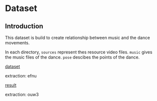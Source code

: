 # Dataset 

## Introduction

This dataset is build to create relationship between music and the dance movements. 

In each directory, `sources` represent thes resource video files. `music` gives the music files of the dance. `pose` descibes the points of the dance.

[dataset](https://pan.baidu.com/s/1x-fVbe8iSoy9eb2-QJlPAw/ "dataset")

extraction: efnu

[result](https://pan.baidu.com/s/1m453pZHRybCE22QxB2cWqA/ "result")

extraction: ouw3 
